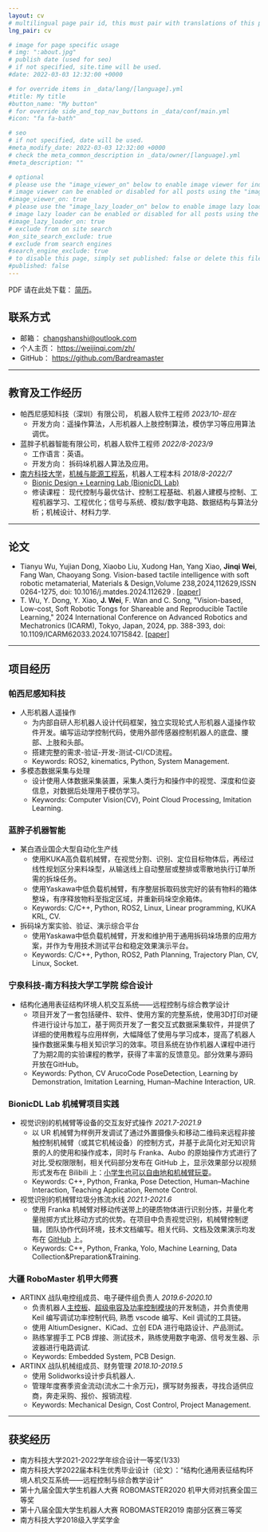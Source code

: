 ```yaml
---
layout: cv
# multilingual page pair id, this must pair with translations of this page. (This name must be unique)
lng_pair: cv

# image for page specific usage
# img: ":about.jpg"
# publish date (used for seo)
# if not specified, site.time will be used.
#date: 2022-03-03 12:32:00 +0000

# for override items in _data/lang/[language].yml
#title: My title
#button_name: "My button"
# for override side_and_top_nav_buttons in _data/conf/main.yml
#icon: "fa fa-bath"

# seo
# if not specified, date will be used.
#meta_modify_date: 2022-03-03 12:32:00 +0000
# check the meta_common_description in _data/owner/[language].yml
#meta_description: ""

# optional
# please use the "image_viewer_on" below to enable image viewer for individual pages or posts (_posts/ or [language]/_posts folders).
# image viewer can be enabled or disabled for all posts using the "image_viewer_posts: true" setting in _data/conf/main.yml.
#image_viewer_on: true
# please use the "image_lazy_loader_on" below to enable image lazy loader for individual pages or posts (_posts/ or [language]/_posts folders).
# image lazy loader can be enabled or disabled for all posts using the "image_lazy_loader_posts: true" setting in _data/conf/main.yml.
#image_lazy_loader_on: true
# exclude from on site search
#on_site_search_exclude: true
# exclude from search engines
#search_engine_exclude: true
# to disable this page, simply set published: false or delete this file
#published: false
---
```


PDF 请在此处下载： [简历](https://weijinqi.com/assets/files/魏锦启-简历.pdf)。

## 联系方式

- 邮箱： <changshanshi@outlook.com>
- 个人主页： <https://weijinqi.com/zh/>
- GitHub： <https://github.com/Bardreamaster>

---

## 教育及工作经历

- 帕西尼感知科技（深圳）有限公司， 机器人软件工程师 *2023/10-现在*
  - 开发方向：遥操作算法，人形机器人上肢控制算法，模仿学习等应用算法调优。
- 蓝胖子机器智能有限公司，机器人软件工程师 *2022/8-2023/9*
  - 工作语言：英语。
  - 开发方向： 拆码垛机器人算法及应用。
- [南方科技大学](https://www.sustech.edu.cn/)，[机械与能源工程系](https://mee.sustech.edu.cn/)，机器人工程本科 *2018/8-2022/7*
  - [Bionic Design + Learning Lab (BionicDL Lab)](https://bionicdl.ancorasir.com/)
  - 修读课程： 现代控制与最优估计、控制工程基础、机器人建模与控制、工程机器学习、工程优化；信号与系统、模拟/数字电路、数据结构与算法分析；机械设计、材料力学.

---

## 论文

- Tianyu Wu, Yujian Dong, Xiaobo Liu, Xudong Han, Yang Xiao, **Jinqi Wei**, Fang Wan, Chaoyang Song. Vision-based tactile intelligence with soft robotic metamaterial, Materials & Design,Volume 238,2024,112629,ISSN 0264-1275, doi: 10.1016/j.matdes.2024.112629 . [[paper]](https://www.sciencedirect.com/science/article/pii/S0264127524000017)
- T. Wu, Y. Dong, Y. Xiao, **J. Wei**, F. Wan and C. Song, "Vision-based, Low-cost, Soft Robotic Tongs for Shareable and Reproducible Tactile Learning," 2024 International Conference on Advanced Robotics and Mechatronics (ICARM), Tokyo, Japan, 2024, pp. 388-393, doi: 10.1109/ICARM62033.2024.10715842. [[paper]](https://ieeexplore.ieee.org/document/10715842)

---

## 项目经历

### 帕西尼感知科技

- 人形机器人遥操作
  - 为内部自研人形机器人设计代码框架，独立实现轮式人形机器人遥操作软件开发。编写运动学控制代码，使用外部传感器控制机器人的底盘、腰部、上肢和头部。
  - 搭建完整的需求-验证-开发-测试-CI/CD流程。
  - Keywords: ROS2, kinematics, Python, System Management.
- 多模态数据采集与处理
  - 设计使用人体数据采集装置，采集人类行为和操作中的视觉、深度和位姿信息，对数据后处理用于模仿学习。
  - Keywords: Computer Vision(CV), Point Cloud Processing, Imitation Learning.

### 蓝胖子机器智能

- 某白酒业国企大型自动化生产线
  - 使用KUKA高负载机械臂，在视觉分割、识别、定位目标物体后，再经过线性规划区分来料垛型，从输送线上自动整层或整排或零散地执行订单所需的拆垛任务。
  - 使用Yaskawa中低负载机械臂，有序整层拆取码放完好的装有物料的箱体整垛，有序释放物料至指定区域，并重新码垛空余箱体。
  - Keywords: C/C++, Python, ROS2, Linux, Linear programming, KUKA KRL, CV.
- 拆码垛方案实验、验证、演示综合平台
  - 使用Yaskawa中低负载机械臂，开发和维护用于通用拆码垛场景的应用方案，并作为专用技术测试平台和稳定效果演示平台。
  - Keywords: C/C++, Python, ROS2, Path Planning, Trajectory Plan, CV, Linux, Socket.

### 宁泉科技-南方科技大学工学院 综合设计

- 结构化通用表征结构环境人机交互系统——远程控制与综合教学设计
  - 项⽬开发了⼀套包括硬件、软件、使用方案的完整系统，使用3D打印对硬件进⾏设计与加⼯，基于网页开发了⼀套交互式数据采集软件，并提供了详细的使⽤教程与应⽤样例，⼤幅降低了使⽤与学习成本，提⾼了机器⼈操作数据采集与相关知识学习的效率。项⽬系统在协作机器⼈课程中进⾏了为期2周的实验课程的教学，获得了丰富的反馈意⻅。部分效果与源码开放在GitHub。
  - Keywords: Python, CV ArucoCode PoseDetection, Learning by Demonstration, Imitation Learning, Human–Machine Interaction, UR.

### BionicDL Lab 机械臂项目实践

- 视觉识别的机械臂等设备的交互友好式操作 *2021.7-2021.9*
  - 以 UR 机械臂为样例开发调试了通过外置摄像头和移动二维码来远程非接触控制机械臂（或其它机械设备）的控制方式，并基于此简化对无知识背景的人的使用和操作成本，同时与 Franka、Aubo 的原始操作方式进行了对比.受权限限制，相关代码部分发布在 GitHub 上，显示效果部分以视频形式发布在 Bilibili 上：[小学生也可以自由地和机械臂玩耍](https://www.bilibili.com/video/BV1yM4y1V73B/)。
  - Keywords: C++, Python, Franka, Pose Detection, Human–Machine Interaction, Teaching Application, Remote Control.
- 视觉识别的机械臂垃圾分拣流水线 *2021.1-2021.6*
  - 使用 Franka 机械臂对移动传送带上的硬质物体进行识别分拣，并量化考量抛掷方式比移动方式的优势。在项目中负责视觉识别，机械臂控制逻辑，团队协作代码环境，技术文档编写。相关代码、文档及效果演示均发布在 [GitHub](https://github.com/Bardreamaster/ME336-Yellow-Team-Project) 上。
  - Keywords: C++, Python, Franka, Yolo, Machine Learning, Data Collection&Preparation&Training.

### 大疆 RoboMaster 机甲大师赛

- ARTINX 战队电控组成员、电子硬件组负责人 *2019.6-2020.10*
  - 负责机器人[主控板](https://github.com/Bardreamaster/Chasis)、[超级电容及功率控制模块](https://github.com/Bardreamaster/SuperCapacitor/tree/main)的开发制造，并负责使用 Keil 编写调试功率控制代码, 熟悉 vscode 编写、Keil 调试的工具链。
  - 使用 AltiumDesigner、KiCad、立创 EDA 进行电路设计、产品测试。
  - 熟练掌握手工 PCB 焊接、测试技术，熟练使用数字电源、信号发生器、示波器进行电路调试.
  - Keywords: Embedded System, PCB Design.
- ARTINX 战队机械组成员、财务管理 *2018.10-2019.5*
  - 使用 Solidworks设计步兵机器人.
  - 管理年度赛季资金流动(流水二十余万元)，撰写财务报表，寻找合适供应商，奔走采购、报价、报销流程.
  - Keywords: Mechanical Design, Cost Control, Project Management.

---

## 获奖经历

- 南方科技大学2021-2022学年综合设计一等奖(1/33)
- 南方科技大学2022届本科生优秀毕业设计（论文）：“结构化通用表征结构环境人机交互系统——远程控制与综合教学设计”
- 第十九届全国大学生机器人大赛 ROBOMASTER2020 机甲大师对抗赛全国三等奖
- 第十八届全国大学生机器人大赛 ROBOMASTER2019 南部分区赛三等奖
- 南方科技大学2018级入学奖学金
